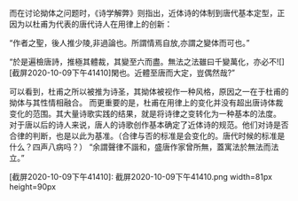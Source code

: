 而在讨论拗体之问题时，《诗学解弊》则指出，近体诗的体制到唐代基本定型，正因为以杜甫为代表的唐代诗人在用律上的创新：

“作者之聖，後人推少陵,非過論也。所謂情焉自放,亦謂之變体而可也。”

“於是遍檢唐詩，推極其體裁，其變至六而盡。無法之法雖曰千變萬化，亦必不![][截屏2020-10-09下午41410]閑也。近體至唐而大定，豈偶然哉?”

可以看到，杜甫之所以被推为诗圣，其拗体被视作一种风格，原因之一在于杜甫的拗体与其性情相融合。
而更重要的是，杜甫在用律上的变化并没有超出唐诗体裁变化的范围。其大量诗歌实践的结果，就是将诗律之变转化为一种基本的法度。
对于唐以后的诗人来说，唐人的诗歌创作基本确定了近体诗的规范。他们对诗是否合律的判断，也是以此为基准。（合律与否的标准是会变化的。唐代时候的标准是什么？四声八病吗？）
“余謂聲律不諧和，盛唐作家曾所無，蓋寓法於無法而法立。”


[截屏2020-10-09下午41410]: 截屏2020-10-09下午41410.png width=81px height=90px